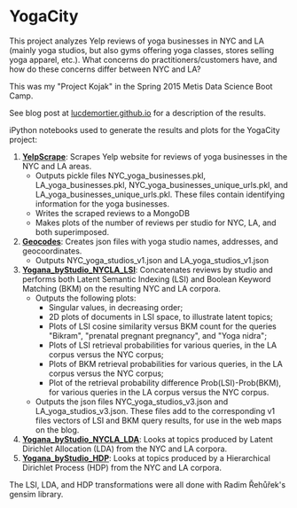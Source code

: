 # YogaCity
This project analyzes Yelp reviews of yoga businesses in NYC and LA (mainly yoga studios, but also gyms offering yoga classes, stores selling yoga apparel, etc.). What concerns do practitioners/customers have, and how do these concerns differ between NYC and LA?

This was my "Project Kojak" in the Spring 2015 Metis Data Science Boot Camp.

See blog post at [lucdemortier.github.io](http://lucdemortier.github.io/projects/5_Kojak.html) for a description of the results.

iPython notebooks used to generate the results and plots for the YogaCity project:

1. [**YelpScrape**](https://github.com/LucDemortier/YogaCity/blob/master/YelpScrape.ipynb): Scrapes Yelp website for reviews of yoga businesses in the NYC and LA areas.
    - Outputs pickle files NYC_yoga_businesses.pkl, LA_yoga_businesses.pkl, NYC_yoga_businesses_unique_urls.pkl, and LA_yoga_businesses_unique_urls.pkl. These files contain identifying information for the yoga businesses.
    - Writes the scraped reviews to a MongoDB
    - Makes plots of the number of reviews per studio for NYC, LA, and both superimposed.
2. [**Geocodes**](https://github.com/LucDemortier/YogaCity/blob/master/Geocodes.ipynb): Creates json files with yoga studio names, addresses, and geocoordinates.
    - Outputs NYC_yoga_studios_v1.json and LA_yoga_studios_v1.json
3. [**Yogana\_byStudio\_NYCLA\_LSI**](https://github.com/LucDemortier/YogaCity/blob/master/Yogana_byStudio_NYCLA_LSI.ipynb): Concatenates reviews by studio and performs both Latent Semantic Indexing (LSI) and Boolean Keyword Matching (BKM) on the resulting NYC and LA corpora.
    - Outputs the following plots:
        * Singular values, in decreasing order;
        * 2D plots of documents in LSI space, to illustrate latent topics;
        * Plots of LSI cosine similarity versus BKM count for the queries "Bikram", "prenatal pregnant pregnancy", and "Yoga nidra";
        * Plots of LSI retrieval probabilities for various queries, in the LA corpus versus the NYC corpus;
        * Plots of BKM retrieval probabilities for various queries, in the LA corpus versus the NYC corpus;
        * Plot of the retrieval probability difference Prob(LSI)-Prob(BKM), for various queries in the LA corpus versus the NYC corpus.
    - Outputs the json files NYC_yoga_studios_v3.json and LA_yoga_studios_v3.json.  These files add to the corresponding v1 files vectors of LSI and BKM query results, for use in the web maps on the blog.
4. [**Yogana\_byStudio\_NYCLA\_LDA**](https://github.com/LucDemortier/YogaCity/blob/master/Yogana_byStudio_NYCLA_LDA.ipynb): Looks at topics produced by Latent Dirichlet Allocation (LDA) from the NYC and LA corpora.
5. [**Yogana\_byStudio\_HDP**](https://github.com/LucDemortier/YogaCity/blob/master/Yogana_byStudio_HDP.ipynb): Looks at topics produced by a Hierarchical Dirichlet Process (HDP) from the NYC and LA corpora.

The LSI, LDA, and HDP transformations were all done with Radim Řehůřek's gensim library.
